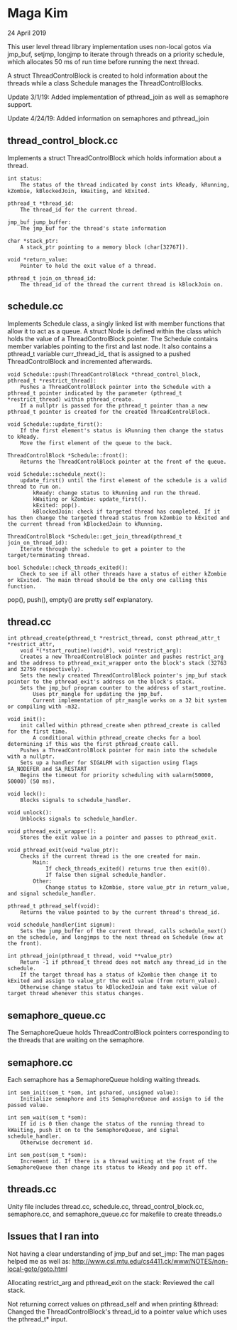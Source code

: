 # Maga Kim
24 April 2019

This user level thread library implementation uses non-local gotos via jmp_buf, setjmp, longjmp to iterate through threads on a priority schedule, which allocates 50 ms of run time before running the next thread. 

A struct ThreadControlBlock is created to hold information about the threads while a class Schedule manages the ThreadControlBlocks.

Update 3/1/19: Added implementation of pthread_join as well as semaphore support.

Update 4/24/19: Added information on semaphores and pthread_join

## thread_control_block.cc
Implements a struct ThreadControlBlock which holds information about a thread.

	int status:
		The status of the thread indicated by const ints kReady, kRunning, kZombie, kBlockedJoin, kWaiting, and kExited.

	pthread_t *thread_id:
		The thread_id for the current thread.
	
	jmp_buf jump_buffer:
		The jmp_buf for the thread's state information

	char *stack_ptr:
		A stack_ptr pointing to a memory block (char[32767]).
	
	void *return_value:
		Pointer to hold the exit value of a thread.
		
	pthread_t join_on_thread_id:
		The thread_id of the thread the current thread is kBlockJoin on.

## schedule.cc
Implements Schedule class, a singly linked list with member functions that allow it to act as a queue.
A struct Node is defined within the class which holds the value of a ThreadControlBlock pointer.
The Schedule contains member variables pointing to the first and last node.
It also contains a pthread_t variable curr_thread_id_ that is assigned to a pushed ThreadControlBlock and incremented afterwards.

	void Schedule::push(ThreadControlBlock *thread_control_block, pthread_t *restrict_thread):
		Pushes a ThreadControlBlock pointer into the Schedule with a pthread_t pointer indicated by the parameter (pthread_t *restrict_thread) within pthread_create.
		If a nullptr is passed for the pthread_t pointer than a new pthread_t pointer is created for the created ThreadControlBlock.

	void Schedule::update_first():
		If the first element's status is kRunning then change the status to kReady.
		Move the first element of the queue to the back.

	ThreadControlBlock *Schedule::front():
		Returns the ThreadControlBlock pointer at the front of the queue.
		
	void Schedule::schedule_next():
		update_first() until the first element of the schedule is a valid thread to run on.
			kReady: change status to kRunning and run the thread.
			kWaiting or kZombie: update_first().
			kExited: pop().
			kBlockedJoin: check if targeted thread has completed. If it has then change the targeted thread status from kZombie to kExited and the current thread from kBlockedJoin to kRunning.
			
	ThreadControlBlock *Schedule::get_join_thread(pthread_t join_on_thread_id):
		Iterate through the schedule to get a pointer to the target/terminating thread.
		
	bool Schedule::check_threads_exited():
		Check to see if all other threads have a status of either kZombie or kExited. The main thread should be the only one calling this function.
	
pop(), push(), empty() are pretty self explanatory.

## thread.cc
	int pthread_create(pthread_t *restrict_thread, const pthread_attr_t *restrict_attr,
		void *(*start_routine)(void*), void *restrict_arg):
		Creates a new ThreadControlBlock pointer and pushes restrict_arg and the address to pthread_exit_wrapper onto the block's stack (32763 and 32759 respectively).
		Sets the newly created ThreadControlBlock pointer's jmp_buf stack pointer to the pthread_exit's address on the block's stack.
		Sets the jmp_buf program counter to the address of start_routine.
			Uses ptr_mangle for updating the jmp_buf.
			Current implementation of ptr_mangle works on a 32 bit system or compiling with -m32.

	void init():
		init called within pthread_create when pthread_create is called for the first time.
			A conditional within pthread_create checks for a bool determining if this was the first pthread_create call.
		Pushes a ThreadControlBlock pointer for main into the schedule with a nullptr.
		Sets up a handler for SIGALRM with sigaction using flags SA_NODEFER and SA_RESTART
		Begins the timeout for priority scheduling with ualarm(50000, 50000) (50 ms).
		
	void lock():
		Blocks signals to schedule_handler.
	
	void unlock():
		Unblocks signals to schedule_handler.
		
	void pthread_exit_wrapper():
		Stores the exit value in a pointer and passes to pthread_exit.

	void pthread_exit(void *value_ptr):
		Checks if the current thread is the one created for main.
			Main:
				If check_threads_exited() returns true then exit(0).
				If false then signal schedule_handler.
			Other:
				Change status to kZombie, store value_ptr in return_value, and signal schedule_handler.

	pthread_t pthread_self(void):
		Returns the value pointed to by the current thread's thread_id.

	void schedule_handler(int signum):
		Sets the jump_buffer of the current thread, calls schedule_next() on the schedule, and longjmps to the next thread on Schedule (now at the front).
	
	int pthread_join(pthread_t thread, void **value_ptr)
		Return -1 if pthread_t thread does not match any thread_id in the schedule.
		If the target thread has a status of kZombie then change it to kExited and assign to value_ptr the exit value (from return_value).
		Otherwise change status to kBlockedJoin and take exit value of target thread whenever this status changes.
		
## semaphore_queue.cc
The SemaphoreQueue holds ThreadControlBlock pointers corresponding to the threads that are waiting on the semaphore.

## semaphore.cc
Each semaphore has a SemaphoreQueue holding waiting threads.

	int sem_init(sem_t *sem, int pshared, unsigned value):
		Initialize semaphore and its SemaphoreQueue and assign to id the passed value.
	
	int sem_wait(sem_t *sem):
		If id is 0 then change the status of the running thread to kWaiting, push it on to the SemaphoreQueue, and signal schedule_handler.
		Otherwise decrement id.
		
	int sem_post(sem_t *sem):
		Increment id. If there is a thread waiting at the front of the SemaphoreQueue then change its status to kReady and pop it off.

## threads.cc
Unity file includes thread.cc, schedule.cc, thread_control_block.cc, semaphore.cc, and semaphore_queue.cc for makefile to create threads.o

## Issues that I ran into
Not having a clear understanding of jmp_buf and set_jmp:
The man pages helped me as well as: http://www.csl.mtu.edu/cs4411.ck/www/NOTES/non-local-goto/goto.html

Allocating restrict_arg and pthread_exit on the stack:
Reviewed the call stack.

Not returning correct values on pthread_self and when printing &thread:
Changed the ThreadControlBlock's thread_id to a pointer value which uses the pthread_t* input.


